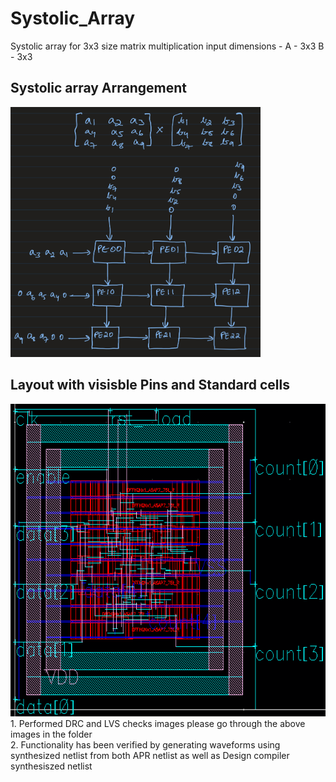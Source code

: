 # Systolic_Array
 Systolic array for 3x3 size matrix multiplication
input dimensions - 
 A - 3x3
 B - 3x3

## Systolic array Arrangement
<picture>
  <img alt="" src="Systolic_Array/IMG-0230.jpg" width="400" height="400">
</picture>

## Layout with visisble Pins and Standard cells
<picture>
  <img alt="image with pins visibility" src="https://github.com/saicharan1213/Physical-Design/blob/main/counter%20design/layout_virtuoso.png" width="700" height="500">
</picture><br/>
1. Performed DRC and LVS checks images please go through the above images in the folder<br/>
2. Functionality has been verified by generating waveforms using synthesized netlist from both APR netlist as well as Design compiler synthesiszed netlist
